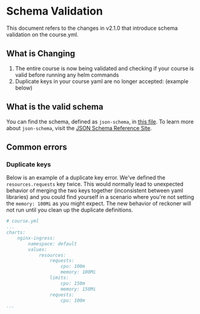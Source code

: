 # Schema Validation
This document refers to the changes in v2.1.0 that introduce schema validation on the course.yml.

## What is Changing
1. The entire course is now being validated and checking if your course is valid before running any helm commands
2. Duplicate keys in your course yaml are no longer accepted: (example below)

## What is the valid schema
You can find the schema, defined as `json-schema`, in [this file](/reckoner/assets/course.schema.json). To learn more about `json-schema`, visit the [JSON Schema Reference Site](https://json-schema.org/understanding-json-schema/reference/index.html).

## Common errors
### Duplicate keys
Below is an example of a duplicate key error. We've defined the `resources.requests` key twice. This would normally lead to unexpected behavior of merging the two keys together (inconsistent between yaml libraries) and you could find yourself in a scenario where you're not setting the `memory: 100Mi` as you might expect. The new behavior of reckoner will not run until you clean up the duplicate definitions.

```yaml
# course.yml
...
charts:
    nginx-ingress:
        namespace: default
        values:
            resources:
                requests:
                    cpu: 100m
                    memory: 100Mi
                limits:
                    cpu: 150m
                    memory: 150Mi
                requests:
                    cpu: 100m
...
```

